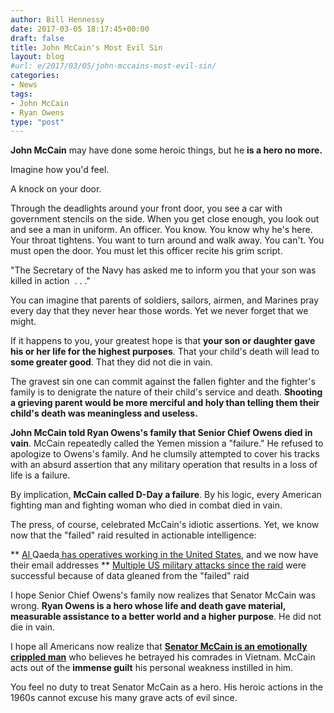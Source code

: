 ```yaml
---
author: Bill Hennessy
date: 2017-03-05 18:17:45+00:00
draft: false
title: John McCain's Most Evil Sin
layout: blog
#url: e/2017/03/05/john-mccains-most-evil-sin/
categories:
- News
tags:
- John McCain
- Ryan Owens
type: "post"
---
```


**John McCain** may have done some heroic things, but he **is a hero no more.**

Imagine how you'd feel.

A knock on your door.

Through the deadlights around your front door, you see a car with government stencils on the side. When you get close enough, you look out and see a man in uniform. An officer. You know. You know why he's here. Your throat tightens. You want to turn around and walk away. You can't. You must open the door. You must let this officer recite his grim script.

"The Secretary of the Navy has asked me to inform you that your son was killed in action  . . ."

You can imagine that parents of soldiers, sailors, airmen, and Marines pray every day that they never hear those words. Yet we never forget that we might.

If it happens to you, your greatest hope is that **your son or daughter gave his or her life for the highest purposes**. That your child's death will lead to **some greater good**. That they did not die in vain.

The gravest sin one can commit against the fallen fighter and the fighter's family is to denigrate the nature of their child's service and death. **Shooting a grieving parent would be more merciful and holy than telling them their child's death was meaningless and useless.**

**John McCain told Ryan Owens's family that Senior Chief Owens died in vain**. McCain repeatedly called the Yemen mission a "failure." He refused to apologize to Owens's family. And he clumsily attempted to cover his tracks with an absurd assertion that any military operation that results in a loss of life is a failure.

By implication, **McCain called D-Day a failure**. By his logic, every American fighting man and fighting woman who died in combat died in vain.

The press, of course, celebrated McCain's idiotic assertions. Yet, we know now that the "failed" raid resulted in actionable intelligence:




** [Al ](https://www.thegatewaypundit.com/2017/03/unsuccessful-yemen-raid-reveals-hundreds-al-qaeda-contacts-many-infiltrated-west/)Qaeda[ has operatives working in the United States](https://www.thegatewaypundit.com/2017/03/unsuccessful-yemen-raid-reveals-hundreds-al-qaeda-contacts-many-infiltrated-west/), and we now have their email addresses
** [Multiple US military attacks since the raid](https://www.upi.com/Top_News/World-News/2017/03/02/US-bombs-al-Qaida-targets-in-Yemen/7621488464628/) were successful because of data gleaned from the "failed" raid


I hope Senior Chief Owens's family now realizes that Senator McCain was wrong. **Ryan Owens is a hero whose life and death gave material, measurable assistance to a better world and a higher purpose**. He did not die in vain.

I hope all Americans now realize that [**Senator McCain is an emotionally crippled man**](https://hennessysview.com/2017/02/19/give-mccain-a-break/) who believes he betrayed his comrades in Vietnam. McCain acts out of the **immense guilt** his personal weakness instilled in him.

You feel no duty to treat Senator McCain as a hero. His heroic actions in the 1960s cannot excuse his many grave acts of evil since.
